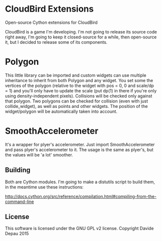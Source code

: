 # CloudBird Extensions
Open-source Cython extensions for CloudBird

CloudBird is a game I'm developing. I'm not going to release its source code right away, I'm going to keep it closed-source for a while, then open-source it, but I decided to release some of its components.

Polygon
=======

This little library can be imported and custom widgets can use multiple inheritance to inherit from both Polygon and any widget. You set some the vertices of the polygon (relative to the widget with pos = 0, 0 and scale/dp = 1) and you'll only have to update the scale (put dp(1) in there if you're only using density-independent pixels). Collisions will be checked only against that polygon. Two polygons can be checked for collision (even with just collide_widget), as well as points and other widgets. The position of the widget/polygon will be automatically taken into account.

SmoothAccelerometer
===================

It's a wrapper for plyer's accelerometer. Just import SmoothAccelerometer and pass plyer's accelerometer to it. The usage is the same as plyer's, but the values will be 'a lot' smoother.

Building
--------

Both are Cython modules. I'm going to make a distutils script to build them, in the meantime use these instructions:

http://docs.cython.org/src/reference/compilation.html#compiling-from-the-command-line

License
-------

This software is licensed under the GNU GPL v2 license.
Copyright Davide Depau 2015

